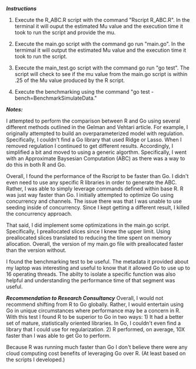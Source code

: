 ***Instructions***
1) Execute the R_ABC.R script with the command "Rscript R_ABC.R".  In the terminal it will ouput the estimated Mu value and the execution time it took to run the script and provide the mu.

2) Execute the main.go script with the command go run "main.go".  In the termimal it will output the estimated Mu value and the execution time it took to run the script. 

3) Execute the main_test.go script with the command go run "go test".  The script will check to see if the mu value from the main.go script is within .25 of the Mu value produced by the R script. 

4) Execute the benchmarking using the command "go test -bench=BenchmarkSimulateData."  

***Notes:***  

I attempted to perform the comparison between R and Go using several different methods outlined in the Gelman and Vehtari article.  For example, I originally attempted to build an overparameterized model with regulation.  Specifically, I couldn't find a Go library that used Ridge or Lasso.  When I removed regulation I continued to get different results.  Accordingly, I simplified a bit and moved to using a generic algorthm.  Specifically, I went with an Approximate Baysesian Computation (ABC) as there was a way to do this in both R and Go.  

Overall, I found the performance of the Rscript to be faster than Go.  I didn't even need to use any specific R libraries in order to generate the ABC.  Rather, I was able to simply leverage commands defined within base R.  R was just way faster than Go.  I initially attempted to optimize Go using concurrency and channels.  The issue there was that I was unable to use seeding inside of concurrency.  Since I kept getting a different result, I killed the concurrency approach.  

That said, I did implement some optimizations in the main.go script.  Specifically, I preallocated slices since I knew the upper limit. Using preallocated slices translated to reducing the time spent on memory allocation. Overall, the version of my main.go file with preallocated faster than the version without.  

I found the benchmarking test to be useful.  The metadata it provided about my laptop was interesting and useful to know that it allowed Go to use up to 16 operating threads.  The abilty to isolate a specific function was also helpful and understanding the performance time of that segment was useful.

***Recommendation to Research Consultancy***
Overall, I would not recommend shifting from R to Go globally.  Rather, I would entertain using Go in unique circumstances where performance may be a concern in R.  With this test I found R to be superior to Go in two ways:  1) It had a better set of mature, statistically oriented libraries.  In Go, I couldn't even find a library that I could use for regularization.  2) R performed, on average, 10X faster than I was able to get Go to perform. 

Because R was running much faster than Go I don't believe there were any cloud computing cost benefits of leveraging Go over R.  (At least based on the scripts I developed.)



